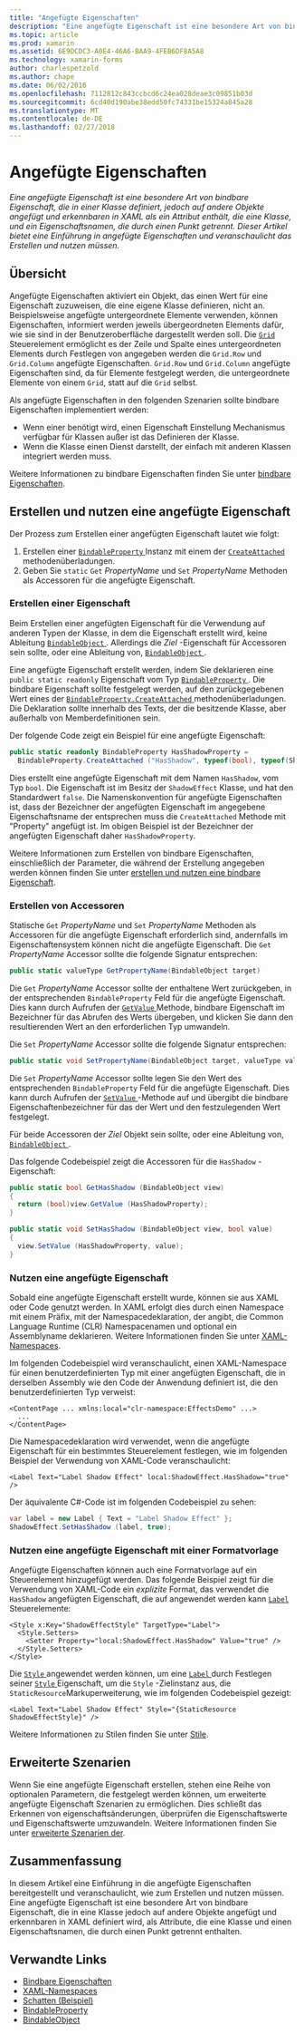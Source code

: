 ```yaml
---
title: "Angefügte Eigenschaften"
description: "Eine angefügte Eigenschaft ist eine besondere Art von bindbare Eigenschaft, die in einer Klasse definiert, jedoch auf andere Objekte angefügt und erkennbaren in XAML als ein Attribut enthält, die eine Klasse, und ein Eigenschaftsnamen, die durch einen Punkt getrennt. Dieser Artikel bietet eine Einführung in angefügte Eigenschaften und veranschaulicht das Erstellen und nutzen müssen."
ms.topic: article
ms.prod: xamarin
ms.assetid: 6E9DCDC3-A0E4-46A6-BAA9-4FEB6DF8A5A8
ms.technology: xamarin-forms
author: charlespetzold
ms.author: chape
ms.date: 06/02/2016
ms.openlocfilehash: 7112812c843ccbcd6c24ea028deae3c09851b03d
ms.sourcegitcommit: 6cd40d190abe38edd50fc74331be15324a845a28
ms.translationtype: MT
ms.contentlocale: de-DE
ms.lasthandoff: 02/27/2018
---
```

# <a name="attached-properties"></a>Angefügte Eigenschaften

_Eine angefügte Eigenschaft ist eine besondere Art von bindbare Eigenschaft, die in einer Klasse definiert, jedoch auf andere Objekte angefügt und erkennbaren in XAML als ein Attribut enthält, die eine Klasse, und ein Eigenschaftsnamen, die durch einen Punkt getrennt. Dieser Artikel bietet eine Einführung in angefügte Eigenschaften und veranschaulicht das Erstellen und nutzen müssen._

## <a name="overview"></a>Übersicht

Angefügte Eigenschaften aktiviert ein Objekt, das einen Wert für eine Eigenschaft zuzuweisen, die eine eigene Klasse definieren, nicht an. Beispielsweise angefügte untergeordnete Elemente verwenden, können Eigenschaften, informiert werden jeweils übergeordneten Elements dafür, wie sie sind in der Benutzeroberfläche dargestellt werden soll. Die [ `Grid` ](https://developer.xamarin.com/api/type/Xamarin.Forms.Grid/) Steuerelement ermöglicht es der Zeile und Spalte eines untergeordneten Elements durch Festlegen von angegeben werden die `Grid.Row` und `Grid.Column` angefügte Eigenschaften. `Grid.Row` und `Grid.Column` angefügte Eigenschaften sind, da für Elemente festgelegt werden, die untergeordnete Elemente von einem `Grid`, statt auf die `Grid` selbst.

Als angefügte Eigenschaften in den folgenden Szenarien sollte bindbare Eigenschaften implementiert werden:

- Wenn einer benötigt wird, einen Eigenschaft Einstellung Mechanismus verfügbar für Klassen außer ist das Definieren der Klasse.
- Wenn die Klasse einen Dienst darstellt, der einfach mit anderen Klassen integriert werden muss.

Weitere Informationen zu bindbare Eigenschaften finden Sie unter [bindbare Eigenschaften](~/xamarin-forms/xaml/bindable-properties.md).

## <a name="creating-and-consuming-an-attached-property"></a>Erstellen und nutzen eine angefügte Eigenschaft

Der Prozess zum Erstellen einer angefügten Eigenschaft lautet wie folgt:

1. Erstellen einer [ `BindableProperty` ](https://developer.xamarin.com/api/type/Xamarin.Forms.BindableProperty/) Instanz mit einem der [ `CreateAttached` ](https://developer.xamarin.com/api/member/Xamarin.Forms.BindableProperty.CreateAttached/p/System.String/System.Type/System.Type/System.Object/Xamarin.Forms.BindingMode/Xamarin.Forms.BindableProperty+ValidateValueDelegate/Xamarin.Forms.BindableProperty+BindingPropertyChangedDelegate/Xamarin.Forms.BindableProperty+BindingPropertyChangingDelegate/Xamarin.Forms.BindableProperty+CoerceValueDelegate/Xamarin.Forms.BindableProperty+CreateDefaultValueDelegate/) methodenüberladungen.
1. Geben Sie `static` `Get` *PropertyName* und `Set` *PropertyName* Methoden als Accessoren für die angefügte Eigenschaft.

### <a name="creating-a-property"></a>Erstellen einer Eigenschaft

Beim Erstellen einer angefügten Eigenschaft für die Verwendung auf anderen Typen der Klasse, in dem die Eigenschaft erstellt wird, keine Ableitung [ `BindableObject` ](https://developer.xamarin.com/api/type/Xamarin.Forms.BindableObject/). Allerdings die *Ziel* -Eigenschaft für Accessoren sein sollte, oder eine Ableitung von, [ `BindableObject` ](https://developer.xamarin.com/api/type/Xamarin.Forms.BindableObject/).

Eine angefügte Eigenschaft erstellt werden, indem Sie deklarieren eine `public static readonly` Eigenschaft vom Typ [ `BindableProperty` ](https://developer.xamarin.com/api/type/Xamarin.Forms.BindableProperty/). Die bindbare Eigenschaft sollte festgelegt werden, auf den zurückgegebenen Wert eines der [ `BindableProperty.CreateAttached` ](https://developer.xamarin.com/api/member/Xamarin.Forms.BindableProperty.CreateAttached/p/System.String/System.Type/System.Type/System.Object/Xamarin.Forms.BindingMode/Xamarin.Forms.BindableProperty+ValidateValueDelegate/Xamarin.Forms.BindableProperty+BindingPropertyChangedDelegate/Xamarin.Forms.BindableProperty+BindingPropertyChangingDelegate/Xamarin.Forms.BindableProperty+CoerceValueDelegate/Xamarin.Forms.BindableProperty+CreateDefaultValueDelegate/) methodenüberladungen. Die Deklaration sollte innerhalb des Texts, der die besitzende Klasse, aber außerhalb von Memberdefinitionen sein.

Der folgende Code zeigt ein Beispiel für eine angefügte Eigenschaft:

```csharp
public static readonly BindableProperty HasShadowProperty =
  BindableProperty.CreateAttached ("HasShadow", typeof(bool), typeof(ShadowEffect), false);
```

Dies erstellt eine angefügte Eigenschaft mit dem Namen `HasShadow`, vom Typ `bool`. Die Eigenschaft ist im Besitz der `ShadowEffect` Klasse, und hat den Standardwert `false`. Die Namenskonvention für angefügte Eigenschaften ist, dass der Bezeichner der angefügten Eigenschaft im angegebene Eigenschaftsname der entsprechen muss die `CreateAttached` Methode mit "Property" angefügt ist. Im obigen Beispiel ist der Bezeichner der angefügten Eigenschaft daher `HasShadowProperty`.

Weitere Informationen zum Erstellen von bindbare Eigenschaften, einschließlich der Parameter, die während der Erstellung angegeben werden können finden Sie unter [erstellen und nutzen eine bindbare Eigenschaft](~/xamarin-forms/xaml/bindable-properties.md#consuming-bindable-property).

### <a name="creating-accessors"></a>Erstellen von Accessoren

Statische `Get` *PropertyName* und `Set` *PropertyName* Methoden als Accessoren für die angefügte Eigenschaft erforderlich sind, andernfalls im Eigenschaftensystem können nicht die angefügte Eigenschaft. Die `Get` *PropertyName* Accessor sollte die folgende Signatur entsprechen:

```csharp
public static valueType GetPropertyName(BindableObject target)
```

Die `Get` *PropertyName* Accessor sollte der enthaltene Wert zurückgeben, in der entsprechenden `BindableProperty` Feld für die angefügte Eigenschaft. Dies kann durch Aufrufen der [ `GetValue` ](https://developer.xamarin.com/api/member/Xamarin.Forms.BindableObject.GetValue/p/Xamarin.Forms.BindableProperty/) Methode, bindbare Eigenschaft im Bezeichner für das Abrufen des Werts übergeben, und klicken Sie dann den resultierenden Wert an den erforderlichen Typ umwandeln.

Die `Set` *PropertyName* Accessor sollte die folgende Signatur entsprechen:

```csharp
public static void SetPropertyName(BindableObject target, valueType value)
```

Die `Set` *PropertyName* Accessor sollte legen Sie den Wert des entsprechenden `BindableProperty` Feld für die angefügte Eigenschaft. Dies kann durch Aufrufen der [ `SetValue` ](https://developer.xamarin.com/api/member/Xamarin.Forms.BindableObject.SetValue/p/Xamarin.Forms.BindableProperty/System.Object/) -Methode auf und übergibt die bindbare Eigenschaftenbezeichner für das der Wert und den festzulegenden Wert festgelegt.

Für beide Accessoren der *Ziel* Objekt sein sollte, oder eine Ableitung von, [ `BindableObject` ](https://developer.xamarin.com/api/type/Xamarin.Forms.BindableObject/).

Das folgende Codebeispiel zeigt die Accessoren für die `HasShadow` -Eigenschaft:

```csharp
public static bool GetHasShadow (BindableObject view)
{
  return (bool)view.GetValue (HasShadowProperty);
}

public static void SetHasShadow (BindableObject view, bool value)
{
  view.SetValue (HasShadowProperty, value);
}
```

### <a name="consuming-an-attached-property"></a>Nutzen eine angefügte Eigenschaft

Sobald eine angefügte Eigenschaft erstellt wurde, können sie aus XAML oder Code genutzt werden. In XAML erfolgt dies durch einen Namespace mit einem Präfix, mit der Namespacedeklaration, der angibt, die Common Language Runtime (CLR) Namespacenamen und optional ein Assemblyname deklarieren. Weitere Informationen finden Sie unter [XAML-Namespaces](~/xamarin-forms/xaml/namespaces.md).

Im folgenden Codebeispiel wird veranschaulicht, einen XAML-Namespace für einen benutzerdefinierten Typ mit einer angefügten Eigenschaft, die in derselben Assembly wie den Code der Anwendung definiert ist, die den benutzerdefinierten Typ verweist:

```xaml
<ContentPage ... xmlns:local="clr-namespace:EffectsDemo" ...>
  ...
</ContentPage>
```

Die Namespacedeklaration wird verwendet, wenn die angefügte Eigenschaft für ein bestimmtes Steuerelement festlegen, wie im folgenden Beispiel der Verwendung von XAML-Code veranschaulicht:

```xaml
<Label Text="Label Shadow Effect" local:ShadowEffect.HasShadow="true" />
```

Der äquivalente C#-Code ist im folgenden Codebeispiel zu sehen:

```csharp
var label = new Label { Text = "Label Shadow Effect" };
ShadowEffect.SetHasShadow (label, true);
```

### <a name="consuming-an-attached-property-with-a-style"></a>Nutzen eine angefügte Eigenschaft mit einer Formatvorlage

Angefügte Eigenschaften können auch eine Formatvorlage auf ein Steuerelement hinzugefügt werden. Das folgende Beispiel zeigt für die Verwendung von XAML-Code ein *explizite* Format, das verwendet die `HasShadow` angefügten Eigenschaft, die auf angewendet werden kann [ `Label` ](https://developer.xamarin.com/api/type/Xamarin.Forms.Label/) Steuerelemente:

```xaml
<Style x:Key="ShadowEffectStyle" TargetType="Label">
  <Style.Setters>
    <Setter Property="local:ShadowEffect.HasShadow" Value="true" />
  </Style.Setters>
</Style>
```

Die [ `Style` ](https://developer.xamarin.com/api/type/Xamarin.Forms.Style/) angewendet werden können, um eine [ `Label` ](https://developer.xamarin.com/api/type/Xamarin.Forms.Label/) durch Festlegen seiner [ `Style` ](https://developer.xamarin.com/api/property/Xamarin.Forms.VisualElement.Style/) Eigenschaft, um die `Style` -Zielinstanz aus, die `StaticResource`Markuperweiterung, wie im folgenden Codebeispiel gezeigt:

```xaml
<Label Text="Label Shadow Effect" Style="{StaticResource ShadowEffectStyle}" />
```

Weitere Informationen zu Stilen finden Sie unter [Stile](~/xamarin-forms/user-interface/styles/index.md).

## <a name="advanced-scenarios"></a>Erweiterte Szenarien

Wenn Sie eine angefügte Eigenschaft erstellen, stehen eine Reihe von optionalen Parametern, die festgelegt werden können, um erweiterte angefügte Eigenschaft Szenarien zu ermöglichen. Dies schließt das Erkennen von eigenschaftsänderungen, überprüfen die Eigenschaftswerte und Eigenschaftswerte umzuwandeln. Weitere Informationen finden Sie unter [erweiterte Szenarien der](~/xamarin-forms/xaml/bindable-properties.md#advanced).

## <a name="summary"></a>Zusammenfassung

In diesem Artikel eine Einführung in die angefügte Eigenschaften bereitgestellt und veranschaulicht, wie zum Erstellen und nutzen müssen. Eine angefügte Eigenschaft ist eine besondere Art von bindbare Eigenschaft, die in eine Klasse jedoch auf andere Objekte angefügt und erkennbaren in XAML definiert wird, als Attribute, die eine Klasse und einen Eigenschaftsnamen, die durch einen Punkt getrennt enthalten.


## <a name="related-links"></a>Verwandte Links

- [Bindbare Eigenschaften](~/xamarin-forms/xaml/bindable-properties.md)
- [XAML-Namespaces](~/xamarin-forms/xaml/namespaces.md)
- [Schatten (Beispiel)](https://developer.xamarin.com/samples/xamarin-forms/effects/shadoweffect/)
- [BindableProperty](https://developer.xamarin.com/api/type/Xamarin.Forms.BindableProperty/)
- [BindableObject](https://developer.xamarin.com/api/type/Xamarin.Forms.BindableObject/)

